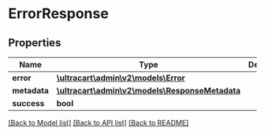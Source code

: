 # ErrorResponse

## Properties
Name | Type | Description | Notes
------------ | ------------- | ------------- | -------------
**error** | [**\\ultracart\admin\v2\models\Error**](Error.md) |  | [optional] 
**metadata** | [**\\ultracart\admin\v2\models\ResponseMetadata**](ResponseMetadata.md) |  | [optional] 
**success** | **bool** |  | [optional] 

[[Back to Model list]](../README.md#documentation-for-models) [[Back to API list]](../README.md#documentation-for-api-endpoints) [[Back to README]](../README.md)


